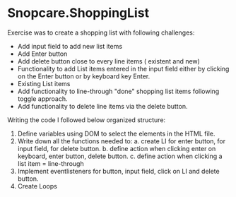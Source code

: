 # Snopcare.ShoppingList

Exercise was to create a shopping list with following challenges:
  - Add input field to add new list items
  - Add Enter button
  - Add delete button close to every line items ( existent and new)
  - Functionality to add List items entered in the input field either by clicking on the Enter button or by keyboard key Enter.
  - Existing List items
  - Add functionality to line-through "done" shopping list items following toggle approach.
  - Add functionality to delete line items via the delete button.
  
Writing the code I followed below organized structure:

1. Define variables using DOM to select the elements in the HTML file.
2. Write down all the functions needed to:
  a. create LI for enter button, for input field, for delete button.
  b. define action when clicking enter on keyboard, enter button, delete button.
  c. define action when clicking a list item = line-through
3. Implement eventlisteners for button, input field, click on LI and delete button.
4. Create Loops

